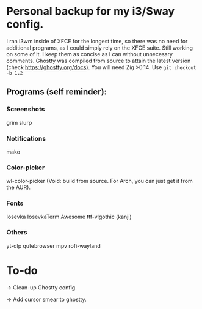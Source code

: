 # Personal backup for my i3/Sway config.

I ran i3wm inside of XFCE for the longest time, so there was no need for additional programs, as I could simply rely on the XFCE suite.
Still working on some of it. I keep them as concise as I can without unnecesary comments.
Ghostty was compiled from source to attain the latest version (check https://ghostty.org/docs). You will need Zig >0.14. Use `git checkout -b 1.2`
## **Programs (self reminder):**
### Screenshots
grim
slurp
    
### Notifications
mako

### Color-picker
wl-color-picker (Void: build from source. For Arch, you can just get it from the AUR).

### Fonts
Iosevka
IosevkaTerm
Awesome
ttf-vlgothic (kanji)

### Others
yt-dlp
qutebrowser
mpv
rofi-wayland 
    
# To-do
-> Clean-up Ghostty config.

-> Add cursor smear to ghostty.
